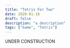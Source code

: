 ```yaml
---
title: "Tetris For Two"
date: 2020-01-18
draft: false
description: "a description"
tags: ["Game", "Tetris"]
---
```

UNDER CONSTRUCTION